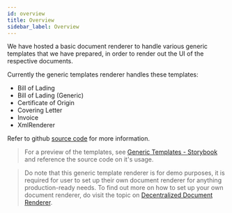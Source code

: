 ```yaml
---
id: overview
title: Overview
sidebar_label: Overview
---
```


We have hosted a basic document renderer to handle various generic templates that we have prepared, in order to render out the UI of the respective documents.

Currently the generic templates renderer handles these templates:

- Bill of Lading
- Bill of Lading (Generic)
- Certificate of Origin
- Covering Letter
- Invoice
- XmlRenderer

Refer to github [source code](https://github.com/TradeTrust/generic-templates/tree/master/src/templates) for more information.

> For a preview of the templates, see [Generic Templates - Storybook](https://storybook.generic-templates.tradetrust.io/?path=/story/billoflading--bill-of-lading-v-3) and reference the source code on it's usage.

> Do note that this generic template renderer is for demo purposes, it is required for user to set up their own document renderer for anything production-ready needs. To find out more on how to set up your own document renderer, do visit the topic on [Decentralized Document Renderer](/docs/4.x/tutorial/decentralised-renderer/).
